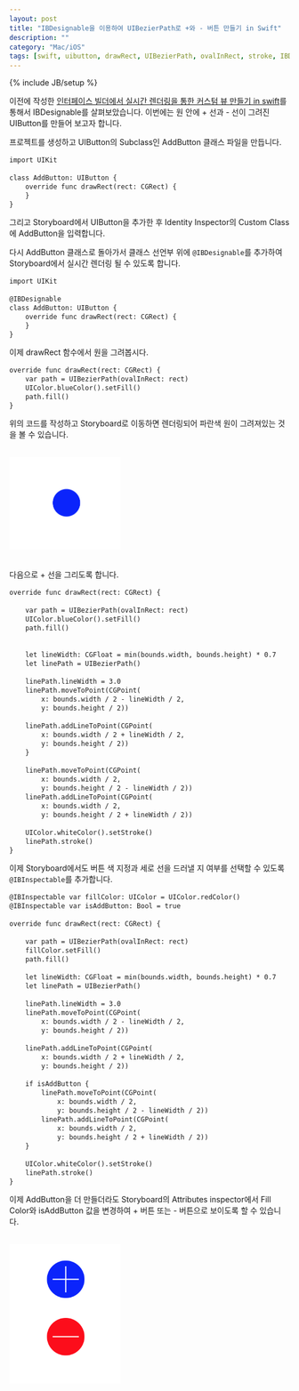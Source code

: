 ```yaml
---
layout: post
title: "IBDesignable을 이용하여 UIBezierPath로 +와 - 버튼 만들기 in Swift"
description: ""
category: "Mac/iOS"
tags: [swift, uibutton, drawRect, UIBezierPath, ovalInRect, stroke, IBDesignable, IBInspectable, Storyboard, UIKit]
---
```

{% include JB/setup %}

이전에 작성한 [인터페이스 빌더에서 실시간 렌더링을 통한 커스텀 뷰 만들기 in swift](../../../mac/ios/how-to-live-coding-using-ibdesignable-and-ibinspectable-in-swift/)를 통해서 IBDesignable를 살펴보았습니다. 이번에는 원 안에 + 선과 - 선이 그려진 UIButton를 만들어 보고자 합니다.

프로젝트를 생성하고 UIButton의 Subclass인 AddButton 클래스 파일을 만듭니다.

	import UIKit

	class AddButton: UIButton {
		override func drawRect(rect: CGRect) {
		}
	}

그리고 Storyboard에서 UIButton을 추가한 후 Identity Inspector의 Custom Class에 AddButton을 입력합니다.

다시 AddButton 클래스로 돌아가서 클래스 선언부 위에 `@IBDesignable`를 추가하여 Storyboard에서 실시간 렌더링 될 수 있도록 합니다.

	import UIKit

	@IBDesignable
	class AddButton: UIButton {
		override func drawRect(rect: CGRect) {
		}
	}

이제 drawRect 함수에서 원을 그려봅시다.

	override func drawRect(rect: CGRect) {
		var path = UIBezierPath(ovalInRect: rect)
        UIColor.blueColor().setFill()
        path.fill()
	}

위의 코드를 작성하고 Storyboard로 이동하면 렌더링되어 파란색 원이 그려져있는 것을 볼 수 있습니다.

<br/><img src="/../../../../image/2015/addbutton1.png" alt="" style="width: 200px;"/><br/><br/>

다음으로 + 선을 그리도록 합니다.

	override func drawRect(rect: CGRect) {

	    var path = UIBezierPath(ovalInRect: rect)
	    UIColor.blueColor().setFill()
	    path.fill()


	    let lineWidth: CGFloat = min(bounds.width, bounds.height) * 0.7
	    let linePath = UIBezierPath()

	    linePath.lineWidth = 3.0
	    linePath.moveToPoint(CGPoint(
	        x: bounds.width / 2 - lineWidth / 2,
	        y: bounds.height / 2))

	    linePath.addLineToPoint(CGPoint(
	        x: bounds.width / 2 + lineWidth / 2,
	        y: bounds.height / 2))
	    }

	    linePath.moveToPoint(CGPoint(
	        x: bounds.width / 2,
	        y: bounds.height / 2 - lineWidth / 2))
	    linePath.addLineToPoint(CGPoint(
	        x: bounds.width / 2,
	        y: bounds.height / 2 + lineWidth / 2))

	    UIColor.whiteColor().setStroke()
	    linePath.stroke()
	}

이제 	Storyboard에서도 버튼 색 지정과 세로 선을 드러낼 지 여부를 선택할 수 있도록 `@IBInspectable`를 추가합니다.

	@IBInspectable var fillColor: UIColor = UIColor.redColor()
	@IBInspectable var isAddButton: Bool = true

	override func drawRect(rect: CGRect) {

        var path = UIBezierPath(ovalInRect: rect)
        fillColor.setFill()
        path.fill()

        let lineWidth: CGFloat = min(bounds.width, bounds.height) * 0.7
        let linePath = UIBezierPath()

        linePath.lineWidth = 3.0
        linePath.moveToPoint(CGPoint(
            x: bounds.width / 2 - lineWidth / 2,
            y: bounds.height / 2))

        linePath.addLineToPoint(CGPoint(
            x: bounds.width / 2 + lineWidth / 2,
            y: bounds.height / 2))

        if isAddButton {
            linePath.moveToPoint(CGPoint(
                x: bounds.width / 2,
                y: bounds.height / 2 - lineWidth / 2))
            linePath.addLineToPoint(CGPoint(
                x: bounds.width / 2,
                y: bounds.height / 2 + lineWidth / 2))
        }

        UIColor.whiteColor().setStroke()
        linePath.stroke()
    }

이제 AddButton을 더 만들더라도 Storyboard의 Attributes inspector에서 Fill Color와 isAddButton 값을 변경하여 + 버튼 또는 - 버튼으로 보이도록 할 수 있습니다.

<br/><img src="/../../../../image/2015/addbutton2.png" alt="" style="width: 200px;"/><br/><br/>
